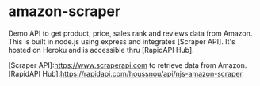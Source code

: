 # amazon-scraper
Demo API to get  product, price, sales rank and reviews data from Amazon.
This is built in node.js using express and integrates [Scraper API].
It's hosted on Heroku and is accessible thru [RapidAPI Hub].


[Scraper API]:https://www.scraperapi.com to retrieve data from Amazon. 
[RapidAPI Hub]:https://rapidapi.com/houssnou/api/njs-amazon-scraper.

